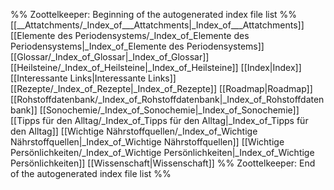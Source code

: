 %% Zoottelkeeper: Beginning of the autogenerated index file list  %%
 [[__Attatchments/_Index_of___Attatchments|_Index_of___Attatchments]]
 [[Elemente des Periodensystems/_Index_of_Elemente des Periodensystems|_Index_of_Elemente des Periodensystems]]
 [[Glossar/_Index_of_Glossar|_Index_of_Glossar]]
 [[Heilsteine/_Index_of_Heilsteine|_Index_of_Heilsteine]]
 [[Index|Index]]
 [[Interessante Links|Interessante Links]]
 [[Rezepte/_Index_of_Rezepte|_Index_of_Rezepte]]
 [[Roadmap|Roadmap]]
 [[Rohstoffdatenbank/_Index_of_Rohstoffdatenbank|_Index_of_Rohstoffdatenbank]]
 [[Sonochemie/_Index_of_Sonochemie|_Index_of_Sonochemie]]
 [[Tipps für den Alltag/_Index_of_Tipps für den Alltag|_Index_of_Tipps für den Alltag]]
 [[Wichtige Nährstoffquellen/_Index_of_Wichtige Nährstoffquellen|_Index_of_Wichtige Nährstoffquellen]]
 [[Wichtige Persönlichkeiten/_Index_of_Wichtige Persönlichkeiten|_Index_of_Wichtige Persönlichkeiten]]
 [[Wissenschaft|Wissenschaft]]
%% Zoottelkeeper: End of the autogenerated index file list  %%
